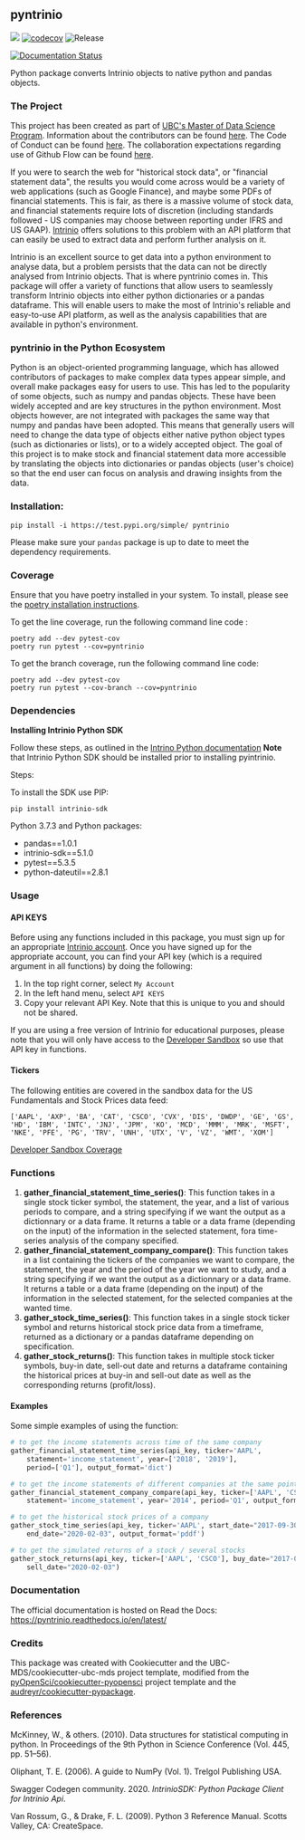 ## pyntrinio 

![](https://github.com/UBC-MDS/pyntrinio/workflows/build/badge.svg) [![codecov](https://codecov.io/gh/UBC-MDS/pyntrinio/branch/master/graph/badge.svg)](https://codecov.io/gh/UBC-MDS/pyntrinio) ![Release](https://github.com/UBC-MDS/pyntrinio/workflows/Release/badge.svg)

[![Documentation Status](https://readthedocs.org/projects/pyntrinio/badge/?version=latest)](https://pyntrinio.readthedocs.io/en/latest/?badge=latest)

Python package converts Intrinio objects to native python and pandas objects.

### The Project
This project has been created as part of [UBC's Master of Data Science Program](https://masterdatascience.ubc.ca/). Information about the contributors can be found [here](CONTRIBUTORS.md). The Code of Conduct can be found [here](CONDUCT.md). The collaboration expectations regarding use of Github Flow can be found [here](CONTRIBUTING.md).

If you were to search the web for "historical stock data", or "financial statement data", the results you would come across would be a variety of web applications (such as Google Finance), and maybe some PDFs of financial statements. This is fair, as there is a massive volume of stock data, and financial statements require lots of discretion (including standards followed - US companies may choose between reporting under IFRS and US GAAP). [Intrinio](https://intrinio.com/) offers solutions to this problem with an API platform that can easily be used to extract data and perform further analysis on it.

Intrinio is an excellent source to get data into a python environment to analyse data, but a problem persists that the data can not be directly analysed from Intrinio objects. That is where pyntrinio comes in. This package will offer a variety of functions that allow users to seamlessly transform Intrinio objects into either python dictionaries or a pandas dataframe. This will enable users to make the most of Intrinio's reliable and easy-to-use API platform, as well as the analysis capabilities that are available in python's environment.

### pyntrinio in the Python Ecosystem
Python is an object-oriented programming language, which has allowed contributors of packages to make complex data types appear simple, and overall make packages easy for users to use. This has led to the popularity of some objects, such as numpy and pandas objects. These have been widely accepted and are key structures in the python environment. Most objects however, are not integrated with packages the same way that numpy and pandas have been adopted. This means that generally users will need to change the data type of objects either native python object types (such as dictionaries or lists), or to a widely accepted object. The goal of this project is to make stock and financial statement data more accessible by translating the objects into dictionaries or pandas objects (user's choice) so that the end user can focus on analysis and drawing insights from the data.

### Installation:

```
pip install -i https://test.pypi.org/simple/ pyntrinio
```  
Please make sure your `pandas` package is up to date to meet the dependency requirements. 

### Coverage

Ensure that you have poetry installed in your system. To install, please see the [poetry installation instructions](https://python-poetry.org/docs/#installation).

To get the line coverage, run the following command line code :

```{}
poetry add --dev pytest-cov
poetry run pytest --cov=pyntrinio
```


To get the branch coverage, run the following command line code:

```{}
poetry add --dev pytest-cov
poetry run pytest --cov-branch --cov=pyntrinio
```

### Dependencies

**Installing Intrinio Python SDK**

Follow these steps, as outlined in the [Intrino Python documentation](https://docs.intrinio.com/documentation/python)
**Note** that Intrinio Python SDK should be installed prior to installing pyintrinio.

Steps:

To install the SDK use PIP:

``` pip install intrinio-sdk ```

Python 3.7.3 and Python packages:

- pandas==1.0.1
- intrinio-sdk==5.1.0
- pytest==5.3.5
- python-dateutil==2.8.1


### Usage

#### API KEYS
Before using any functions included in this package, you must sign up for an appropriate [Intrinio account](https://intrinio.com/). Once you have signed up for the appropriate account, you can find your API key (which is a required argument in all functions) by doing the following:

1. In the top right corner, select `My Account`
2. In the left hand menu, select `API KEYS`
3. Copy your relevant API Key. Note that this is unique to you and should not be shared.

If you are using a free version of Intrinio for educational purposes, please note that you will only have access to the [Developer Sandbox](https://product.intrinio.com/developer-sandbox) so use that API key in functions.

#### Tickers
The following entities are covered in the sandbox data for the US Fundamentals and Stock Prices data feed:  
```
['AAPL', 'AXP', 'BA', 'CAT', 'CSCO', 'CVX', 'DIS', 'DWDP', 'GE', 'GS', 'HD', 'IBM', 'INTC', 'JNJ', 'JPM', 'KO', 'MCD', 'MMM', 'MRK', 'MSFT', 'NKE', 'PFE', 'PG', 'TRV', 'UNH', 'UTX', 'V', 'VZ', 'WMT', 'XOM']
```
[Developer Sandbox Coverage](https://product.intrinio.com/developer-sandbox/coverage/us-fundamentals-financials-metrics-ratios-stock-prices)  


### Functions
1. **gather_financial_statement_time_series()**: This function takes in a single stock ticker symbol, the statement, the year, and a list of various periods to compare, and a string specifying if we want the output as a dictionnary or a data frame. It returns a table or a data frame (depending on the input) of the information in the selected statement, fora time-series analysis of the company specified.
2. **gather_financial_statement_company_compare()**: This function takes in a list containing the tickers of the companies we want to compare, the statement, the year and the period of the year we want to study, and a string specifying if we want the output as a dictionnary or a data frame. It returns a table or a data frame (depending on the input) of the information in the selected statement, for the selected companies at the wanted time. 
3. **gather_stock_time_series()**: This function takes in a single stock ticker symbol and returns historical stock price data from a timeframe, returned as a dictionary or a pandas dataframe depending on specification.
4. **gather_stock_returns()**: This function takes in multiple stock ticker symbols, buy-in date, sell-out date and returns a dataframe containing the historical prices at buy-in and sell-out date as well as the corresponding returns (profit/loss).

#### Examples
Some simple examples of using the function:  
```python
# to get the income statements across time of the same company  
gather_financial_statement_time_series(api_key, ticker='AAPL',
    statement='income_statement', year=['2018', '2019'], 
    period=['Q1'], output_format='dict')  

# to get the income statements of different companies at the same point of time  
gather_financial_statement_company_compare(api_key, ticker=['AAPL', 'CSCO'],
    statement='income_statement', year='2014', period='Q1', output_format='pddf')

# to get the historical stock prices of a company
gather_stock_time_series(api_key, ticker='AAPL', start_date="2017-09-30", 
    end_date="2020-02-03", output_format='pddf')  

# to get the simulated returns of a stock / several stocks
gather_stock_returns(api_key, ticker=['AAPL', 'CSCO'], buy_date="2017-09-30", 
    sell_date="2020-02-03")
```  

### Documentation
The official documentation is hosted on Read the Docs: <https://pyntrinio.readthedocs.io/en/latest/>

### Credits
This package was created with Cookiecutter and the UBC-MDS/cookiecutter-ubc-mds project template, modified from the [pyOpenSci/cookiecutter-pyopensci](https://github.com/pyOpenSci/cookiecutter-pyopensci) project template and the [audreyr/cookiecutter-pypackage](https://github.com/audreyr/cookiecutter-pypackage).

### References

McKinney, W., & others. (2010). Data structures for statistical computing in python. In Proceedings of the 9th Python in Science Conference (Vol. 445, pp. 51–56).

Oliphant, T. E. (2006). A guide to NumPy (Vol. 1). Trelgol Publishing USA.

Swagger Codegen community. 2020. *IntrinioSDK: Python Package Client for
Intrinio Api*.

Van Rossum, G., & Drake, F. L. (2009). Python 3 Reference Manual. Scotts Valley, CA: CreateSpace.
